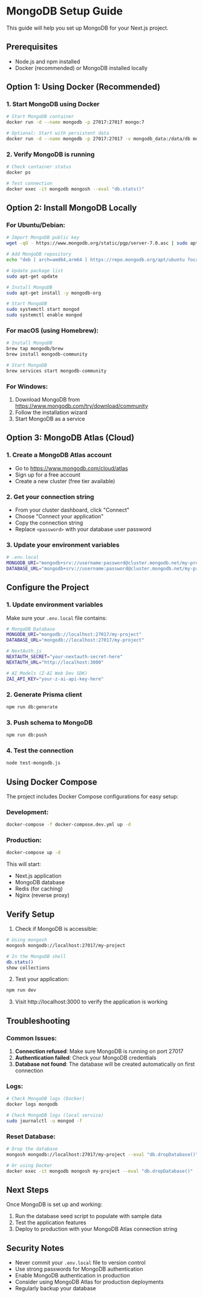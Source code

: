 # MongoDB Setup Guide

This guide will help you set up MongoDB for your Next.js project.

## Prerequisites

- Node.js and npm installed
- Docker (recommended) or MongoDB installed locally

## Option 1: Using Docker (Recommended)

### 1. Start MongoDB using Docker

```bash
# Start MongoDB container
docker run -d --name mongodb -p 27017:27017 mongo:7

# Optional: Start with persistent data
docker run -d --name mongodb -p 27017:27017 -v mongodb_data:/data/db mongo:7
```

### 2. Verify MongoDB is running

```bash
# Check container status
docker ps

# Test connection
docker exec -it mongodb mongosh --eval "db.stats()"
```

## Option 2: Install MongoDB Locally

### For Ubuntu/Debian:

```bash
# Import MongoDB public key
wget -qO - https://www.mongodb.org/static/pgp/server-7.0.asc | sudo apt-key add -

# Add MongoDB repository
echo "deb [ arch=amd64,arm64 ] https://repo.mongodb.org/apt/ubuntu focal/mongodb-org/7.0 multiverse" | sudo tee /etc/apt/sources.list.d/mongodb-org-7.0.list

# Update package list
sudo apt-get update

# Install MongoDB
sudo apt-get install -y mongodb-org

# Start MongoDB
sudo systemctl start mongod
sudo systemctl enable mongod
```

### For macOS (using Homebrew):

```bash
# Install MongoDB
brew tap mongodb/brew
brew install mongodb-community

# Start MongoDB
brew services start mongodb-community
```

### For Windows:

1. Download MongoDB from https://www.mongodb.com/try/download/community
2. Follow the installation wizard
3. Start MongoDB as a service

## Option 3: MongoDB Atlas (Cloud)

### 1. Create a MongoDB Atlas account

- Go to https://www.mongodb.com/cloud/atlas
- Sign up for a free account
- Create a new cluster (free tier available)

### 2. Get your connection string

- From your cluster dashboard, click "Connect"
- Choose "Connect your application"
- Copy the connection string
- Replace `<password>` with your database user password

### 3. Update your environment variables

```bash
# .env.local
MONGODB_URI="mongodb+srv://username:password@cluster.mongodb.net/my-project?retryWrites=true&w=majority"
DATABASE_URL="mongodb+srv://username:password@cluster.mongodb.net/my-project?retryWrites=true&w=majority"
```

## Configure the Project

### 1. Update environment variables

Make sure your `.env.local` file contains:

```bash
# MongoDB Database
MONGODB_URI="mongodb://localhost:27017/my-project"
DATABASE_URL="mongodb://localhost:27017/my-project"

# NextAuth.js
NEXTAUTH_SECRET="your-nextauth-secret-here"
NEXTAUTH_URL="http://localhost:3000"

# AI Models (Z-AI Web Dev SDK)
ZAI_API_KEY="your-z-ai-api-key-here"
```

### 2. Generate Prisma client

```bash
npm run db:generate
```

### 3. Push schema to MongoDB

```bash
npm run db:push
```

### 4. Test the connection

```bash
node test-mongodb.js
```

## Using Docker Compose

The project includes Docker Compose configurations for easy setup:

### Development:

```bash
docker-compose -f docker-compose.dev.yml up -d
```

### Production:

```bash
docker-compose up -d
```

This will start:
- Next.js application
- MongoDB database
- Redis (for caching)
- Nginx (reverse proxy)

## Verify Setup

1. Check if MongoDB is accessible:

```bash
# Using mongosh
mongosh mongodb://localhost:27017/my-project

# In the MongoDB shell
db.stats()
show collections
```

2. Test your application:

```bash
npm run dev
```

3. Visit http://localhost:3000 to verify the application is working

## Troubleshooting

### Common Issues:

1. **Connection refused**: Make sure MongoDB is running on port 27017
2. **Authentication failed**: Check your MongoDB credentials
3. **Database not found**: The database will be created automatically on first connection

### Logs:

```bash
# Check MongoDB logs (Docker)
docker logs mongodb

# Check MongoDB logs (local service)
sudo journalctl -u mongod -f
```

### Reset Database:

```bash
# Drop the database
mongosh mongodb://localhost:27017/my-project --eval "db.dropDatabase()"

# Or using Docker
docker exec -it mongodb mongosh my-project --eval "db.dropDatabase()"
```

## Next Steps

Once MongoDB is set up and working:

1. Run the database seed script to populate with sample data
2. Test the application features
3. Deploy to production with your MongoDB Atlas connection string

## Security Notes

- Never commit your `.env.local` file to version control
- Use strong passwords for MongoDB authentication
- Enable MongoDB authentication in production
- Consider using MongoDB Atlas for production deployments
- Regularly backup your database